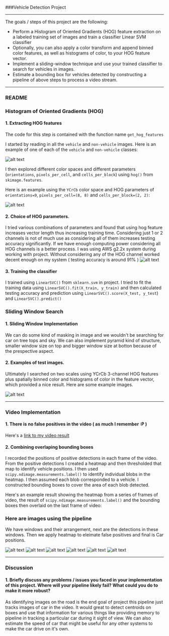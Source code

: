###Vehicle Detection Project

---

The goals / steps of this project are the following:

* Perform a Histogram of Oriented Gradients (HOG) feature extraction on a labeled training set of images and train a classifier Linear SVM classifier
* Optionally, you can also apply a color transform and append binned color features, as well as histograms of color, to your HOG feature vector. 
* Implement a sliding-window technique and use your trained classifier to search for vehicles in images.
* Estimate a bounding box for vehicles detected by constructing a pipeline of above steps to process a video stream.

[//]: # "Image References"
[image1]: ./examples/car_not_car.png
[image2]: ./examples/HOG_example.jpg
[image3]: ./writeup_images/color_channel.png
[image4]: ./writeup_images/test1.png
[image5]: ./writeup_images/test2.png
[image6]: ./writeup_images/test3.png
[image7]: ./writeup_images/test4.png
[image8]: ./writeup_images/test5.png
[image9]: ./writeup_images/test6.png
[image10]: ./writeup_images/example_img.png
[video1]: ./project_video_output_full2.mp4

---
### README

### Histogram of Oriented Gradients (HOG)

#### 1. Extracting HOG features

The code for this step is contained with the function name `get_hog_features`

I started by reading in all the `vehicle` and `non-vehicle` images.  Here is an example of one of each of the `vehicle` and `non-vehicle` classes:

![alt text][image1]

I then explored different color spaces and different parameters (`orientations`, `pixels_per_cell`, and `cells_per_block`) using `hog()` from `skimage.features`. 

Here is an example using the `YCrCb` color space and HOG parameters of `orientations=9`, `pixels_per_cell=(8, 8)` and `cells_per_block=(2, 2)`:


![alt text][image2]

#### 2. Choice of HOG parameters.

I tried various combinations of parameters and found that using hog feature increases vector length thus increasing training time. Considering just 1 or 2 channels is not of much use as considering all of them increases testing accuracy significantly. If we have enough computing power considering all HOG channels is a better process. I was using AWS g2.2x system during working with project. Without considering any of the HOG channel worked decent enough on my system ( testing accuracy is around 91% )
![alt text][image3]

#### 3. Training the classifier

I trained using `LinearSVC()` from `sklearn.svm` in project. I tried to fit the training data using `LinearSVC().fit(X_train, y_train)` and then calculated testing accuracy and prediction using `LinearSVC().score(X_test, y_test`) and `LinearSVC().predict()`

### Sliding Window Search

#### 1. Sliding Window Implementation 

We can do some kind of masking in image and we wouldn't be searching for car on tree tops and sky. We can also implement pyramid kind of structure, smaller window size on top and bigger window size at botton because of the prespective aspect. 

#### 2. Examples of test images.

Ultimately I searched on two scales using YCrCb 3-channel HOG features plus spatially binned color and histograms of color in the feature vector, which provided a nice result.  Here are some example images.

![alt text][image10]

---

### Video Implementation

#### 1. There is no false positives in the video ( as much I remember :P )
Here's a [link to my video result](./project_video_output_full2.mp4)


#### 2. Combining overlaping bounding boxes

I recorded the positions of positive detections in each frame of the video.  From the positive detections I created a heatmap and then thresholded that map to identify vehicle positions.  I then used `scipy.ndimage.measurements.label()` to identify individual blobs in the heatmap.  I then assumed each blob corresponded to a vehicle.  I constructed bounding boxes to cover the area of each blob detected.  

Here's an example result showing the heatmap from a series of frames of video, the result of `scipy.ndimage.measurements.label()` and the bounding boxes then overlaid on the last frame of video:

### Here are images using the pipeline
We have windows and their arrangement, next are the detections in these windows.
Then we apply heatmap to eleimate false positives and final is Car positions.

![alt text][image4]
![alt text][image5]
![alt text][image6]
![alt text][image7]
![alt text][image8]
![alt text][image9]

---

### Discussion

#### 1. Briefly discuss any problems / issues you faced in your implementation of this project.  Where will your pipeline likely fail?  What could you do to make it more robust?

As identifying images on the road is the end goal of project this pipeline just tracks images of car in the video. It would great to detect centroids on boxes and use that information for various things like providing memory to pipeline in tracking a particular car during it sight of view. We can also estimate the speed of car that might be useful for any other systems to make the car drive on it's own.

